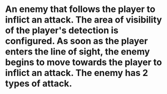# An enemy that follows the player to inflict an attack. The area of visibility of the player's detection is configured. As soon as the player enters the line of sight, the enemy begins to move towards the player to inflict an attack. The enemy has 2 types of attack.
